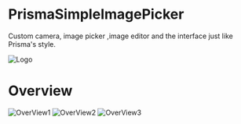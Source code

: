# PrismaSimpleImagePicker


Custom camera, image picker ,image editor and the interface just like Prisma's style.


![Logo](https://github.com/Roylee-ML/PrismaSimpleImagePicker/blob/master/ScreenShots/logo.png)


# Overview

![OverView1](https://github.com/Roylee-ML/PrismaSimpleImagePicker/blob/master/ScreenShots/screenshot1.gif)  ![OverView2](https://github.com/Roylee-ML/PrismaSimpleImagePicker/blob/master/ScreenShots/screenshot2.gif)  ![OverView3](https://github.com/Roylee-ML/PrismaSimpleImagePicker/blob/master/ScreenShots/screenshot3.gif)